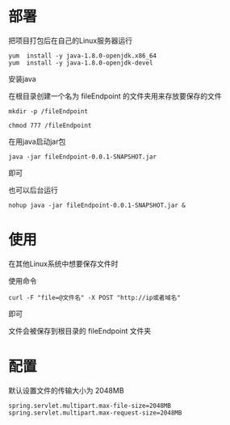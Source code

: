 # 部署



把项目打包后在自己的Linux服务器运行

```
yum  install -y java-1.8.0-openjdk.x86_64
yum  install -y java-1.8.0-openjdk-devel
```

安装java



在根目录创建一个名为 fileEndpoint 的文件夹用来存放要保存的文件

```
mkdir -p /fileEndpoint
```



```
chmod 777 /fileEndpoint
```

在用java启动jar包

```
java -jar fileEndpoint-0.0.1-SNAPSHOT.jar
```

即可

也可以后台运行

```
nohup java -jar fileEndpoint-0.0.1-SNAPSHOT.jar &
```



# 使用

在其他Linux系统中想要保存文件时

使用命令

```
curl -F "file=@文件名" -X POST "http://ip或者域名"
```

即可

文件会被保存到根目录的 fileEndpoint 文件夹



# 配置

默认设置文件的传输大小为 2048MB

```
spring.servlet.multipart.max-file-size=2048MB
spring.servlet.multipart.max-request-size=2048MB
```

